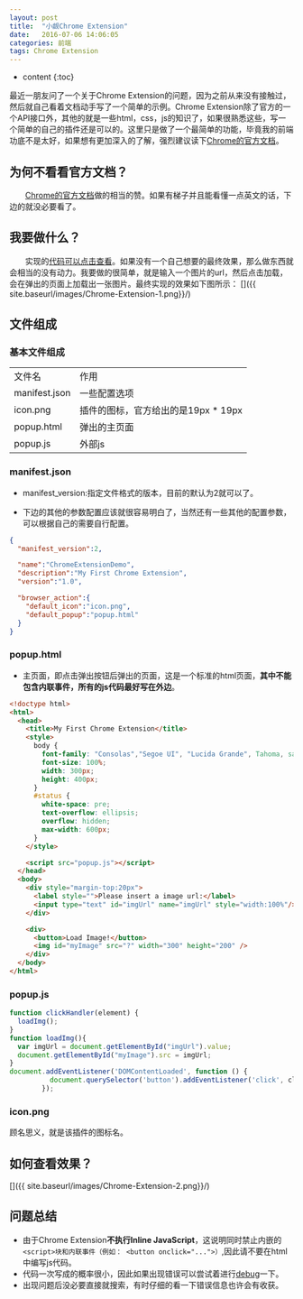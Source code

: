 ```yaml
---
layout: post
title:  "小觑Chrome Extension"
date:   2016-07-06 14:06:05
categories: 前端
tags: Chrome Extension
---
```


* content
{:toc}

最近一朋友问了一个关于Chrome Extension的问题，因为之前从来没有接触过，然后就自己看着文档动手写了一个简单的示例。Chrome Extension除了官方的一个API接口外，其他的就是一些html，css，js的知识了，如果很熟悉这些，写一个简单的自己的插件还是可以的。这里只是做了一个最简单的功能，毕竟我的前端功底不是太好，如果想有更加深入的了解，强烈建议读下[Chrome的官方文档](https://developer.chrome.com/extensions/getstarted)。



## 为何不看看官方文档？
　　[Chrome的官方文档](https://developer.chrome.com/extensions/getstarted)做的相当的赞。如果有梯子并且能看懂一点英文的话，下边的就没必要看了。

## 我要做什么？
　　实现的[代码可以点击查看](https://github.com/MrDebuger/CommonCode/tree/master/js/ChromeExtensionDemo)。如果没有一个自己想要的最终效果，那么做东西就会相当的没有动力。我要做的很简单，就是输入一个图片的url，然后点击加载，会在弹出的页面上加载出一张图片。最终实现的效果如下图所示：
[<img src="{{ site.baseurl }}images/Chrome-Extension-1.png" alt="" style="width: 100%px;"/>]({{ site.baseurl/images/Chrome-Extension-1.png}}/)

## 文件组成

### 基本文件组成

<table boder="1px" cellspacing="0px" style="width:100%">
	<tr>
		<td>文件名</td>
		<td>作用</td>
	</tr>
  <tr>
		<td>manifest.json</td>
		<td>一些配置选项</td>
	</tr>
  <tr>
		<td>icon.png</td>
		<td>插件的图标，官方给出的是19px * 19px</td>
	</tr>
  <tr>
		<td>popup.html</td>
		<td>弹出的主页面</td>
	</tr>
  <tr>
		<td>popup.js</td>
		<td>外部js</td>
	</tr>
  </table>


### manifest.json
  + manifest_version:指定文件格式的版本，目前的默认为2就可以了。
  - 下边的其他的参数配置应该就很容易明白了，当然还有一些其他的配置参数，可以根据自己的需要自行配置。

```json
{
  "manifest_version":2,

  "name":"ChromeExtensionDemo",
  "description":"My First Chrome Extension",
  "version":"1.0",

  "browser_action":{
    "default_icon":"icon.png",
    "default_popup":"popup.html"
  }
}
```

### popup.html
+ 主页面，即点击弹出按钮后弹出的页面，这是一个标准的html页面，**其中不能包含内联事件，所有的js代码最好写在外边**。

```html
<!doctype html>
<html>
  <head>
    <title>My First Chrome Extension</title>
    <style>
      body {
        font-family: "Consolas","Segoe UI", "Lucida Grande", Tahoma, sans-serif;
        font-size: 100%;
        width: 300px;
        height: 400px;
      }
      #status {
        white-space: pre;
        text-overflow: ellipsis;
        overflow: hidden;
        max-width: 600px;
      }
    </style>

    <script src="popup.js"></script>
  </head>
  <body>
    <div style="margin-top:20px">
      <label style="">Please insert a image url:</label>
      <input type="text" id="imgUrl" name="imgUrl" style="width:100%"/>
    </div>

    <div>
      <button>Load Image!</button>
      <img id="myImage" src="?" width="300" height="200" />
    </div>
  </body>
</html>

```

### popup.js

```javascript
function clickHandler(element) {
  loadImg();
}
function loadImg(){
  var imgUrl = document.getElementById("imgUrl").value;
  document.getElementById("myImage").src = imgUrl;
}
document.addEventListener('DOMContentLoaded', function () {
          document.querySelector('button').addEventListener('click', clickHandler);
        });

```

### icon.png
顾名思义，就是该插件的图标名。

## 如何查看效果？

[<img src="{{ site.baseurl }}images/Chrome-Extension-2.png" alt="" style="width: 100%px;"/>]({{ site.baseurl/images/Chrome-Extension-2.png}}/)

## 问题总结
* 由于Chrome Extension**不执行Inline JavaScript**，这说明同时禁止内嵌的```<script>块和内联事件（例如： <button onclick="...">）```,因此请不要在html中编写js代码。
* 代码一次写成的概率很小，因此如果出现错误可以尝试着进行[debug](https://developer.chrome.com/extensions/tut_debugging)一下。
* 出现问题后没必要直接就搜索，有时仔细的看一下错误信息也许会有收获。
